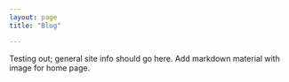 ```yaml
---
layout: page 
title: "Blog"

---
```


Testing out; general site info should go here. Add markdown material with image for home page. 
